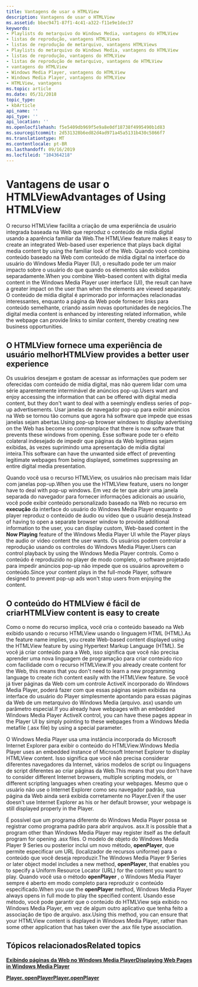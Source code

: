 ```yaml
---
title: Vantagens de usar o HTMLView
description: Vantagens de usar o HTMLView
ms.assetid: bbec9471-87f1-4c41-a322-f11e9e1dec37
keywords:
- Playlists do metarquivo do Windows Media, vantagens do HTMLView
- listas de reprodução, vantagens HTMLViews
- listas de reprodução de metarquivo, vantagens HTMLViews
- Playlists do metarquivo do Windows Media, vantagens do HTMLView
- listas de reprodução, vantagens do HTMLView
- listas de reprodução de metarquivo, vantagens de HTMLView
- vantagens do HTMLView
- Windows Media Player, vantagens do HTMLView
- Windows Media Player, vantagens do HTMLView
- HTMLView, vantagens
ms.topic: article
ms.date: 05/31/2018
topic_type:
- kbArticle
api_name: ''
api_type: ''
api_location: ''
ms.openlocfilehash: f5e5409db969f5e9a8e0df18738f4995490b1d83
ms.sourcegitcommit: 2d531328b6ed82d4ad971a45a5131b430c5866f7
ms.translationtype: MT
ms.contentlocale: pt-BR
ms.lasthandoff: 09/16/2019
ms.locfileid: "104364218"
---
```

# <a name="advantages-of-using-htmlview"></a><span data-ttu-id="51425-113">Vantagens de usar o HTMLView</span><span class="sxs-lookup"><span data-stu-id="51425-113">Advantages of Using HTMLView</span></span>

<span data-ttu-id="51425-114">O recurso HTMLView facilita a criação de uma experiência de usuário integrada baseada na Web que reproduz o conteúdo de mídia digital usando a aparência familiar da Web.</span><span class="sxs-lookup"><span data-stu-id="51425-114">The HTMLView feature makes it easy to create an integrated Web-based user experience that plays back digital media content by using the familiar look of the Web.</span></span> <span data-ttu-id="51425-115">Quando você combina conteúdo baseado na Web com conteúdo de mídia digital na interface do usuário do Windows Media Player (IU), o resultado pode ter um maior impacto sobre o usuário do que quando os elementos são exibidos separadamente.</span><span class="sxs-lookup"><span data-stu-id="51425-115">When you combine Web-based content with digital media content in the Windows Media Player user interface (UI), the result can have a greater impact on the user than when the elements are viewed separately.</span></span> <span data-ttu-id="51425-116">O conteúdo de mídia digital é aprimorado por informações relacionadas interessantes, enquanto a página da Web pode fornecer links para conteúdo semelhante, criando assim novas oportunidades de negócios.</span><span class="sxs-lookup"><span data-stu-id="51425-116">The digital media content is enhanced by interesting related information, while the webpage can provide links to similar content, thereby creating new business opportunities.</span></span>

## <a name="htmlview-provides-a-better-user-experience"></a><span data-ttu-id="51425-117">O HTMLView fornece uma experiência de usuário melhor</span><span class="sxs-lookup"><span data-stu-id="51425-117">HTMLView provides a better user experience</span></span>

<span data-ttu-id="51425-118">Os usuários desejam e gostam de acessar as informações que podem ser oferecidas com conteúdo de mídia digital, mas não querem lidar com uma série aparentemente interminável de anúncios pop-up.</span><span class="sxs-lookup"><span data-stu-id="51425-118">Users want and enjoy accessing the information that can be offered with digital media content, but they don't want to deal with a seemingly endless series of pop-up advertisements.</span></span> <span data-ttu-id="51425-119">Usar janelas de navegador pop-up para exibir anúncios na Web se tornou tão comuns que agora há software que impede que essas janelas sejam abertas.</span><span class="sxs-lookup"><span data-stu-id="51425-119">Using pop-up browser windows to display advertising on the Web has become so commonplace that there is now software that prevents these windows from opening.</span></span> <span data-ttu-id="51425-120">Esse software pode ter o efeito colateral indesejado de impedir que páginas da Web legítimas sejam exibidas, às vezes suprimindo uma apresentação de mídia digital inteira.</span><span class="sxs-lookup"><span data-stu-id="51425-120">This software can have the unwanted side effect of preventing legitimate webpages from being displayed, sometimes suppressing an entire digital media presentation.</span></span>

<span data-ttu-id="51425-121">Quando você usa o recurso HTMLView, os usuários não precisam mais lidar com janelas pop-up.</span><span class="sxs-lookup"><span data-stu-id="51425-121">When you use the HTMLView feature, users no longer have to deal with pop-up windows.</span></span> <span data-ttu-id="51425-122">Em vez de ter que abrir uma janela separada do navegador para fornecer informações adicionais ao usuário, você pode exibir conteúdo personalizado baseado na Web no recurso em **execução** da interface do usuário do Windows Media Player enquanto o player reproduz o conteúdo de áudio ou vídeo que o usuário deseja.</span><span class="sxs-lookup"><span data-stu-id="51425-122">Instead of having to open a separate browser window to provide additional information to the user, you can display custom, Web-based content in the **Now Playing** feature of the Windows Media Player UI while the Player plays the audio or video content the user wants.</span></span> <span data-ttu-id="51425-123">Os usuários podem controlar a reprodução usando os controles do Windows Media Player.</span><span class="sxs-lookup"><span data-stu-id="51425-123">Users can control playback by using the Windows Media Player controls.</span></span> <span data-ttu-id="51425-124">Como o conteúdo é reproduzido no player de modo completo, o software projetado para impedir anúncios pop-up não impede que os usuários aproveitem o conteúdo.</span><span class="sxs-lookup"><span data-stu-id="51425-124">Since your content plays in the full-mode Player, software designed to prevent pop-up ads won't stop users from enjoying the content.</span></span>

## <a name="htmlview-content-is-easy-to-create"></a><span data-ttu-id="51425-125">O conteúdo do HTMLView é fácil de criar</span><span class="sxs-lookup"><span data-stu-id="51425-125">HTMLView content is easy to create</span></span>

<span data-ttu-id="51425-126">Como o nome do recurso implica, você cria o conteúdo baseado na Web exibido usando o recurso HTMLView usando o linguagem HTML (HTML).</span><span class="sxs-lookup"><span data-stu-id="51425-126">As the feature name implies, you create Web-based content displayed using the HTMLView feature by using Hypertext Markup Language (HTML).</span></span> <span data-ttu-id="51425-127">Se você já criar conteúdo para a Web, isso significa que você não precisa aprender uma nova linguagem de programação para criar conteúdo rico com facilidade com o recurso HTMLView.</span><span class="sxs-lookup"><span data-stu-id="51425-127">If you already create content for the Web, this means that you don't need to learn a new programming language to create rich content easily with the HTMLView feature.</span></span> <span data-ttu-id="51425-128">Se você já tiver páginas da Web com um controle ActiveX incorporado do Windows Media Player, poderá fazer com que essas páginas sejam exibidas na interface do usuário do Player simplesmente apontando para essas páginas da Web de um metarquivo do Windows Media (arquivo. asx) usando um parâmetro especial.</span><span class="sxs-lookup"><span data-stu-id="51425-128">If you already have webpages with an embedded Windows Media Player ActiveX control, you can have these pages appear in the Player UI by simply pointing to these webpages from a Windows Media metafile (.asx file) by using a special parameter.</span></span>

<span data-ttu-id="51425-129">O Windows Media Player usa uma instância incorporada do Microsoft Internet Explorer para exibir o conteúdo do HTMLView.</span><span class="sxs-lookup"><span data-stu-id="51425-129">Windows Media Player uses an embedded instance of Microsoft Internet Explorer to display HTMLView content.</span></span> <span data-ttu-id="51425-130">Isso significa que você não precisa considerar diferentes navegadores da Internet, vários modelos de script ou linguagens de script diferentes ao criar páginas da Web.</span><span class="sxs-lookup"><span data-stu-id="51425-130">This means that you don't have to consider different Internet browsers, multiple scripting models, or different scripting languages when creating your webpages.</span></span> <span data-ttu-id="51425-131">Mesmo que o usuário não use o Internet Explorer como seu navegador padrão, sua página da Web ainda será exibida corretamente no Player.</span><span class="sxs-lookup"><span data-stu-id="51425-131">Even if the user doesn't use Internet Explorer as his or her default browser, your webpage is still displayed properly in the Player.</span></span>

<span data-ttu-id="51425-132">É possível que um programa diferente do Windows Media Player possa se registrar como programa padrão para abrir arquivos. asx.</span><span class="sxs-lookup"><span data-stu-id="51425-132">It is possible that a program other than Windows Media Player may register itself as the default program for opening .asx files.</span></span> <span data-ttu-id="51425-133">O modelo de objeto do Windows Media Player 9 Series ou posterior inclui um novo método, **openPlayer**, que permite especificar um URL (localizador de recursos uniforme) para o conteúdo que você deseja reproduzir.</span><span class="sxs-lookup"><span data-stu-id="51425-133">The Windows Media Player 9 Series or later object model includes a new method, **openPlayer**, that enables you to specify a Uniform Resource Locator (URL) for the content you want to play.</span></span> <span data-ttu-id="51425-134">Quando você usa o método **openPlayer** , o Windows Media Player sempre é aberto em modo completo para reproduzir o conteúdo especificado.</span><span class="sxs-lookup"><span data-stu-id="51425-134">When you use the **openPlayer** method, Windows Media Player always opens in full mode to play the specified content.</span></span> <span data-ttu-id="51425-135">Usando esse método, você pode garantir que o conteúdo do HTMLView seja exibido no Windows Media Player, em vez de algum outro aplicativo que tenha feito a associação de tipo de arquivo. asx.</span><span class="sxs-lookup"><span data-stu-id="51425-135">Using this method, you can ensure that your HTMLView content is displayed in Windows Media Player, rather than some other application that has taken over the .asx file type association.</span></span>

## <a name="related-topics"></a><span data-ttu-id="51425-136">Tópicos relacionados</span><span class="sxs-lookup"><span data-stu-id="51425-136">Related topics</span></span>

<dl> <dt>

[<span data-ttu-id="51425-137">**Exibindo páginas da Web no Windows Media Player**</span><span class="sxs-lookup"><span data-stu-id="51425-137">**Displaying Web Pages in Windows Media Player**</span></span>](displaying-web-pages-in-windows-media-player.md)
</dt> <dt>

[<span data-ttu-id="51425-138">**Player. openPlayer**</span><span class="sxs-lookup"><span data-stu-id="51425-138">**Player.openPlayer**</span></span>](player-openplayer.md)
</dt> </dl>

 

 




